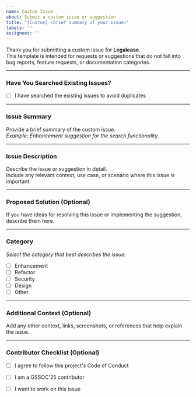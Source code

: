 ```yaml
---
name: Custom Issue
about: Submit a custom issue or suggestion
title: "[Custom] <brief summary of your issue>"
labels: ''
assignees: ''
---
```


Thank you for submitting a custom issue for **Legalease**.  
This template is intended for requests or suggestions that do not fall into bug reports, feature requests, or documentation categories.

---

### Have You Searched Existing Issues?

- [ ] I have searched the existing issues to avoid duplicates

---

### Issue Summary  
Provide a brief summary of the custom issue.  
_Example: Enhancement suggestion for the search functionality._

---

### Issue Description  
Describe the issue or suggestion in detail.  
Include any relevant context, use case, or scenario where this issue is important.

---

### Proposed Solution (Optional)  
If you have ideas for resolving this issue or implementing the suggestion, describe them here.

---

### Category  
_Select the category that best describes the issue:_

- [ ] Enhancement  
- [ ] Refactor  
- [ ] Security  
- [ ] Design  
- [ ] Other  

---

### Additional Context (Optional)  
Add any other context, links, screenshots, or references that help explain the issue.

---

### Contributor Checklist (Optional)

- [ ] I agree to follow this project's Code of Conduct  
- [ ] I am a GSSOC'25 contributor  
- [ ] I want to work on this issue


